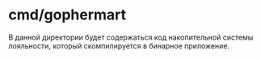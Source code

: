 # cmd/gophermart

В данной директории будет содержаться код накопительной системы лояльности, который скомпилируется в бинарное
приложение.